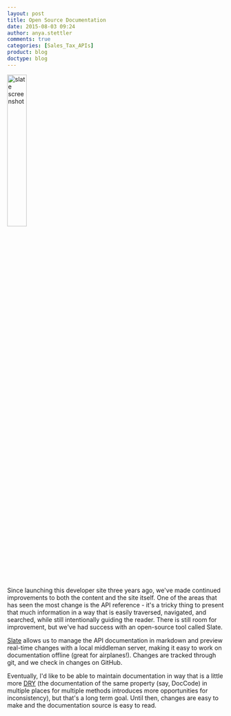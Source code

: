 ```yaml
---
layout: post
title: Open Source Documentation
date: 2015-08-03 09:24
author: anya.stettler
comments: true
categories: [Sales_Tax_APIs]
product: blog
doctype: blog
---
```

<a href="https://github.com/lord/slate"><img src="https://camo.githubusercontent.com/14cfd4aa8ce9c2899a6c87e988d7542d428d616d/68747470733a2f2f646c2e64726f70626f7875736572636f6e74656e742e636f6d2f752f39353834373239312f676974687562253230696d616765732f736c6174652f736c6174655f73637265656e73686f745f6e65772e706e67" width="30%" height="30%" alt="slate screenshot"/></a>

Since launching this developer site three years ago, we've made continued improvements to both the content and the site itself. One of the areas that has seen the most change is the API reference - it's a tricky thing to present that much information in a way that is easily traversed, navigated, and searched, while still intentionally guiding the reader. There is still room for improvement, but we've had success with an open-source tool called Slate.

<a href="https://github.com/lord/slate">Slate</a> allows us to manage the API documentation in markdown and preview real-time changes with a local middleman server, making it easy to work on documentation offline (great for airplanes!). Changes are tracked through git, and we check in changes on GitHub.

Eventually, I'd like to be able to maintain documentation in way that is a little more <a href="https://en.wikipedia.org/wiki/Don%27t_repeat_yourself">DRY</a> (the documentation of the same property (say, DocCode) in multiple places for multiple methods introduces more opportunities for inconsistency), but that's a long term goal. Until then, changes are easy to make and the documentation source is easy to read.
